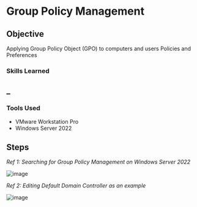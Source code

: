 # Group Policy Management 

## Objective
  
Applying Group Policy Object (GPO) to computers and users
Policies and Preferences

### Skills Learned

_
- 

### Tools Used

- VMware Workstation Pro
- Windows Server 2022

## Steps

*Ref 1: Searching for Group Policy Management on Windows Server 2022*

![image](https://github.com/user-attachments/assets/f8f6bf50-40e6-4a42-9dfd-aa8f349af16d)

*Ref 2: Editing Default Domain Controller as an example*

![image](https://github.com/user-attachments/assets/1ddd7b9b-9044-405c-867f-95cfdb2206e5)

